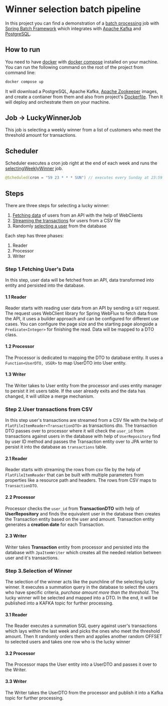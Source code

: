 # Winner selection batch pipeline
In this project you can find a demonstration of a [batch processing](https://en.wikipedia.org/wiki/Batch_processing) job with [Spring Batch Framework](https://docs.spring.io/spring-batch/docs/current/reference/html/spring-batch-intro.html) which integrates with [Apache Kafka](https://kafka.apache.org/) and [PostgreSQL](https://www.postgresql.org/).

## How to run
You need to have [docker](https://www.docker.com/) with [docker compose](https://docs.docker.com/compose/) installed on your machine. You can run the following command on the root of the project from command line:
```bash
docker compose up
```

It will download a PostgreSQL, Apache Kafka, [Apache Zookeeper](https://zookeeper.apache.org/) images, and create a contianer from them and also from project's [Dockerfile](https://github.com/fractalliter/jackpot-winner/blob/main/Dockerfile). Then It will deploy and orchestrate them on your machine.

## Job -> LuckyWinnerJob

This job is selecting a weekly winner from a list of customers who meet the threshold amount for transactions.

## Scheduler

Scheduler executes a cron job right at the end of each week and runs the [selectingWeeklyWinner](https://github.com/fractalliter/jackpot-winner/blob/f8d1db2e8aa75fad3fb7c0054b158b265525113f/src/main/java/com/ecom/winners/configurations/BatchConfiguration.java#L28) job.

```Java
@Scheduled(cron = "59 23 * * * SUN") // executes every Sunday at 23:59
```

## Steps

There are three steps for selecting a lucky winner:

1. [Fetching data](https://github.com/fractalliter/jackpot-winner/blob/f8d1db2e8aa75fad3fb7c0054b158b265525113f/src/main/java/com/ecom/winners/configurations/UserData.java#L62) of users from an API with the help of WebClients
2. [Streaming the transactions](https://github.com/fractalliter/jackpot-winner/blob/f8d1db2e8aa75fad3fb7c0054b158b265525113f/src/main/java/com/ecom/winners/configurations/UserTransaction.java#L55) for users from a CSV file
3. Randomly [selecting a user](https://github.com/fractalliter/jackpot-winner/blob/f8d1db2e8aa75fad3fb7c0054b158b265525113f/src/main/java/com/ecom/winners/configurations/SelectWinner.java#L65) from the database

Each step has three phases:

1. Reader
2. Processor
3. Writer

### Step 1.Fetching User's Data

In this step, user data will be fetched from an API, data transformed into entity and persisted into the database.

#### 1.1 Reader

Reader starts with reading user data from an API by sending a `GET` request. The request uses WebClient library for
Spring WebFlux to fetch data from the API, it uses a builder approach and can be configured for different use cases.
You can configure the page size and the starting page alongside a `Predicate<Integer>` for finishing the read.
Data will be mapped to a DTO class.

#### 1.2 Processor

The Processor is dedicated to mapping the DTO to database entity. It uses a `Function<UserDTO, USER>` to map UserDTO
into User entity.

#### 1.3 Writer

The Writer takes to User entity from the processor and uses entity manager to persist it int users table. If the user
already exits and the data has changed, it will utilize a merge mechanism.

### Step 2.User transactions from CSV

In this step user's transactions are streamed from a CSV file with the help of `FlatFileItemReader<TransactionDTO>` as
transactions dto. The transaction DTO passes over to processor where it will check the `user_id` from transactions
against users in the database with help of `UserRepository` find by user ID method and passes the Transaction entity
over to JPA writer to persist it into the database as `transactions` table.

#### 2.1 Reader

Reader starts with streaming the rows from csv file by the help of `FlatFileItemReader` that can be built with multiple
parameters from properties like a resource path and headers. The rows from CSV maps to `TransactionDTO`.

#### 2.2 Processor

Processor checks the `user_id` from **TransactionDTO** with help of **UserRepository** and finds the equivalent user in
the database then creates the Transaction entity based on the user and amount. Transaction entity generates a
**creation date** for each Transaction.

#### 2.3 Writer

Writer takes **Transaction** entity from processor and persisted into the database with `JpaItemWriter` which creates
all
the needed relation between user and it's transactions.

### Step 3.Selection of Winner

The selection of the winner acts like the punchline of the selecting lucky winner. It executes a summation query in
the database to select the users who have specific criteria, _purchase amount more than the threshold_. The lucky winner
will be selected and mapped into a DTO. In the end, it will be published into a KAFKA topic for further processing.

#### 3.1 Reader

The Reader executes a summation SQL query against user's transactions which lays within the last week and picks the ones
who
meet the threshold amount. Then It randomly orders them and applies another random OFFSET to selected users and takes
one row who is the lucky winner

#### 3.2 Processor

The Processor maps the User entity into a UserDTO and passes it over to the Writer.

#### 3.3 Writer

The Writer takes the UserDTO from the processor and publish it into a Kafka topic for further processing.
